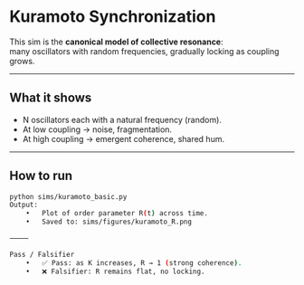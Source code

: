 # Kuramoto Synchronization

This sim is the **canonical model of collective resonance**:  
many oscillators with random frequencies, gradually locking as coupling grows.

---

## What it shows
- N oscillators each with a natural frequency (random).
- At low coupling → noise, fragmentation.  
- At high coupling → emergent coherence, shared hum.

---

## How to run

```bash
python sims/kuramoto_basic.py
Output:
	•	Plot of order parameter R(t) across time.
	•	Saved to: sims/figures/kuramoto_R.png

⸻

Pass / Falsifier
	•	✅ Pass: as K increases, R → 1 (strong coherence).
	•	❌ Falsifier: R remains flat, no locking.
